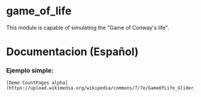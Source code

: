 # game_of_life
This module is capable of simulating the "Game of Conway's life".

# Documentacion (Español)

### Ejemplo simple:
	[Demo CountPages alpha](https://upload.wikimedia.org/wikipedia/commons/7/7e/GameOfLife_Glider_Animation.gif)